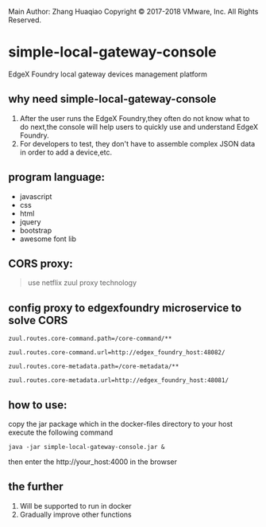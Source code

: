 Main Author: Zhang Huaqiao
Copyright © 2017-2018 VMware, Inc. All Rights Reserved.

# simple-local-gateway-console
EdgeX Foundry local gateway devices management platform


## why need simple-local-gateway-console

1.  After the user runs the EdgeX Foundry,they often do not know what to do next,the console will help users to quickly use and understand EdgeX Foundry.
2. For developers to test, they don't have to assemble complex JSON data in order to add a device,etc.

## program language:

*   javascript
*   css
*   html
*   jquery
*   bootstrap
*   awesome font lib

## CORS proxy:

> use netflix zuul proxy technology


## config proxy to edgexfoundry microservice to solve CORS


	zuul.routes.core-command.path=/core-command/**
	
	zuul.routes.core-command.url=http://edgex_foundry_host:48082/
	
	zuul.routes.core-metadata.path=/core-metadata/**
	
	zuul.routes.core-metadata.url=http://edgex_foundry_host:48081/


## how to use:

copy the jar package which in the docker-files directory to your host
execute the following command

	java -jar simple-local-gateway-console.jar &
	
then enter the http://your_host:4000 in the browser


## the further 

1.  Will be supported to run in docker
2.  Gradually improve other functions









